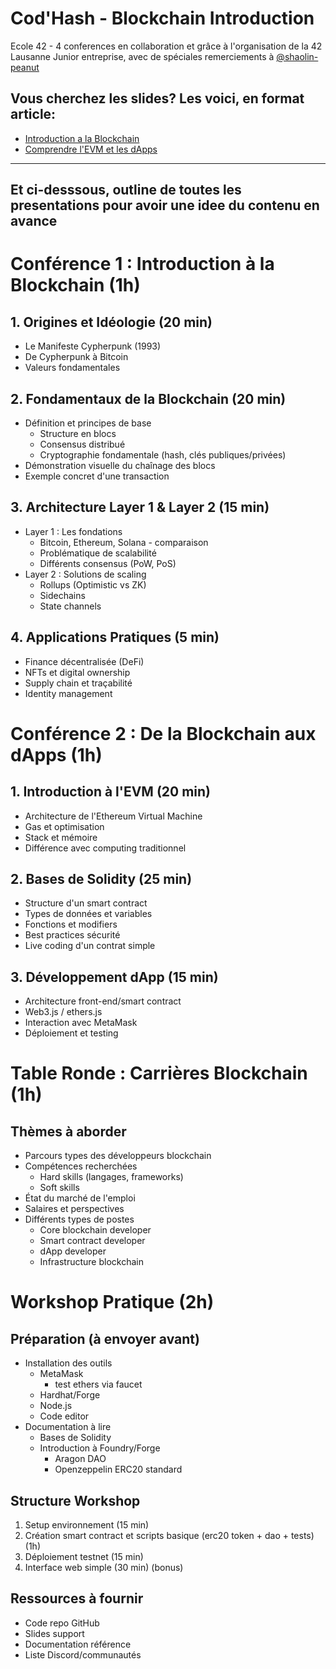 # Cod'Hash - Blockchain Introduction
Ecole 42 - 4 conferences 
en collaboration et grâce à l'organisation de la 42 Lausanne Junior entreprise, 
avec de spéciales remerciements à [@shaolin-peanut](https://github.com/shaolin-peanut)

## Vous cherchez les slides? Les voici, en format article:
- [Introduction a la Blockchain](https://github.com/Cod-Hash-Studios/EVM-Introduction/blob/main/conf_1/Introduction.md)
- [Comprendre l'EVM et les dApps](https://github.com/Cod-Hash-Studios/EVM-Introduction/blob/main/conf_2/Comprendre%20l'EVM%20et%20les%20dApps%20.pdf)
-----
## Et ci-desssous, outline de toutes les presentations pour avoir une idee du contenu en avance
# Conférence 1 : Introduction à la Blockchain (1h)

## 1. Origines et Idéologie (20 min)

- Le Manifeste Cypherpunk (1993)
- De Cypherpunk à Bitcoin
- Valeurs fondamentales

## 2. Fondamentaux de la Blockchain (20 min)

- Définition et principes de base
    - Structure en blocs
    - Consensus distribué
    - Cryptographie fondamentale (hash, clés publiques/privées)
- Démonstration visuelle du chaînage des blocs
- Exemple concret d'une transaction

## 3. Architecture Layer 1 & Layer 2 (15 min)

- Layer 1 : Les fondations
    - Bitcoin, Ethereum, Solana - comparaison
    - Problématique de scalabilité
    - Différents consensus (PoW, PoS)
- Layer 2 : Solutions de scaling
    - Rollups (Optimistic vs ZK)
    - Sidechains
    - State channels

## 4. Applications Pratiques (5 min)

- Finance décentralisée (DeFi)
- NFTs et digital ownership
- Supply chain et traçabilité
- Identity management

# Conférence 2 : De la Blockchain aux dApps (1h)

## 1. Introduction à l'EVM (20 min)

- Architecture de l'Ethereum Virtual Machine
- Gas et optimisation
- Stack et mémoire
- Différence avec computing traditionnel

## 2. Bases de Solidity (25 min)

- Structure d'un smart contract
- Types de données et variables
- Fonctions et modifiers
- Best practices sécurité
- Live coding d'un contrat simple

## 3. Développement dApp (15 min)

- Architecture front-end/smart contract
- Web3.js / ethers.js
- Interaction avec MetaMask
- Déploiement et testing

# Table Ronde : Carrières Blockchain (1h)

## Thèmes à aborder

- Parcours types des développeurs blockchain
- Compétences recherchées
    - Hard skills (langages, frameworks)
    - Soft skills
- État du marché de l'emploi
- Salaires et perspectives
- Différents types de postes
    - Core blockchain developer
    - Smart contract developer
    - dApp developer
    - Infrastructure blockchain

# Workshop Pratique (2h)

## Préparation (à envoyer avant)

- Installation des outils
    - MetaMask
		- test ethers via faucet
    - Hardhat/Forge
    - Node.js
    - Code editor
- Documentation à lire
    - Bases de Solidity
    - Introduction à Foundry/Forge
		- Aragon DAO
		- Openzeppelin ERC20 standard

## Structure Workshop

1. Setup environnement (15 min)
2. Création smart contract et scripts basique (erc20 token + dao + tests) (1h)
3. Déploiement testnet (15 min)
4. Interface web simple (30 min) (bonus) 

## Ressources à fournir

- Code repo GitHub
- Slides support
- Documentation référence
- Liste Discord/communautés
